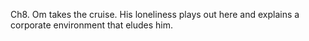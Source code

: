 Ch8. Om takes the cruise. His loneliness plays out here and explains a corporate environment that eludes him.
